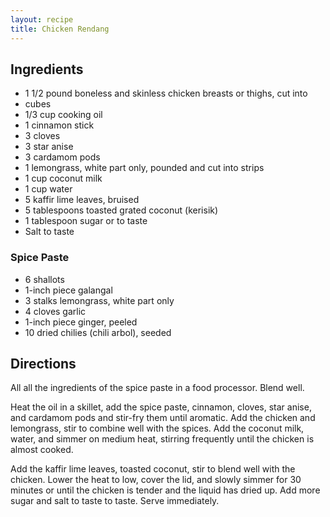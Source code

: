```yaml
---
layout: recipe
title: Chicken Rendang
---
```


## Ingredients

* 1 1/2 pound boneless and skinless chicken breasts or thighs, cut into
* cubes
* 1/3 cup cooking oil
* 1 cinnamon stick
* 3 cloves
* 3 star anise
* 3 cardamom pods
* 1 lemongrass, white part only, pounded and cut into strips
* 1 cup coconut milk
* 1 cup water
* 5 kaffir lime leaves, bruised
* 5 tablespoons toasted grated coconut (kerisik)
* 1 tablespoon sugar or to taste
* Salt to taste

### Spice Paste

* 6 shallots
* 1-inch piece galangal
* 3 stalks lemongrass, white part only
* 4 cloves garlic
* 1-inch piece ginger, peeled
* 10 dried chilies (chili arbol), seeded

## Directions

All all the ingredients of the spice paste in a food processor. Blend
well.

Heat the oil in a skillet, add the spice paste, cinnamon, cloves, star
anise, and cardamom pods and stir-fry them until aromatic. Add the
chicken and lemongrass, stir to combine well with the spices. Add the
coconut milk, water, and simmer on medium heat, stirring frequently
until the chicken is almost cooked.

Add the kaffir lime leaves, toasted coconut, stir to blend well with the
chicken. Lower the heat to low, cover the lid, and slowly simmer for 30
minutes or until the chicken is tender and the liquid has dried up. Add
more sugar and salt to taste to taste. Serve immediately.

